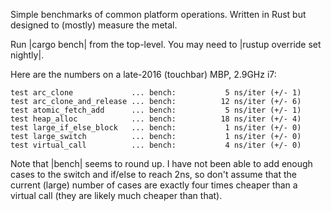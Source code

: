 Simple benchmarks of common platform operations. Written in Rust but designed to (mostly) measure the metal.

Run |cargo bench| from the top-level. You may need to |rustup override set nightly|.

Here are the numbers on a late-2016 (touchbar) MBP, 2.9GHz i7:
```
test arc_clone             ... bench:           5 ns/iter (+/- 1)
test arc_clone_and_release ... bench:          12 ns/iter (+/- 6)
test atomic_fetch_add      ... bench:           5 ns/iter (+/- 1)
test heap_alloc            ... bench:          18 ns/iter (+/- 4)
test large_if_else_block   ... bench:           1 ns/iter (+/- 0)
test large_switch          ... bench:           1 ns/iter (+/- 0)
test virtual_call          ... bench:           4 ns/iter (+/- 0)
```

Note that |bench| seems to round up. I have not been able to add enough cases to
the switch and if/else to reach 2ns, so don't assume that the current (large)
number of cases are exactly four times cheaper than a virtual call (they are
likely much cheaper than that).
